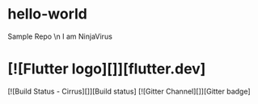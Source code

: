 # hello-world
Sample Repo \n
I am NinjaVirus
# [![Flutter logo][]][flutter.dev]

[![Build Status - Cirrus][]][Build status]
[![Gitter Channel][]][Gitter badge]
